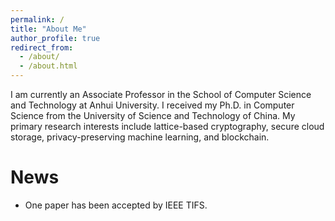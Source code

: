 ```yaml
---
permalink: /
title: "About Me"
author_profile: true
redirect_from: 
  - /about/
  - /about.html
---
```

I am currently an Associate Professor in the School of Computer Science and Technology at Anhui University. I received my Ph.D. in Computer Science from the University of Science and Technology of China. My primary research interests include lattice-based cryptography, secure cloud storage, privacy-preserving machine learning, and blockchain.
# News
* One paper has been accepted by IEEE TIFS.

